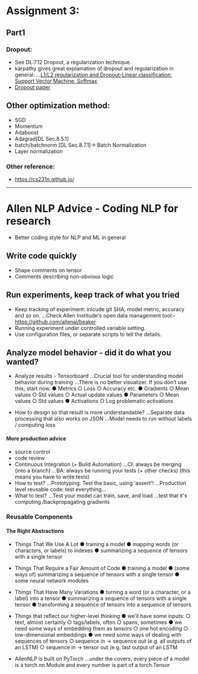 # Assignment 3:

## Part1

###


### Dropout:
* See DL:7.12 Dropout, a regularization technique.
* karpathy gives great explaination of dropout and regularization in general:
...[L1/L2 regularization and Dropout-Linear classification: Support Vector Machine, Softmax](https://cs231n.github.io/neural-networks-2/#reg)
* [Dropout paper](http://www.cs.toronto.edu/~rsalakhu/papers/srivastava14a.pdf)

## Other optimization method:
* SGD
* Momentum
* Adaboost
* Adagrad[DL Sec.8.5.1]
* batch/batchnorm [DL Sec.8.7.1]-> Batch Normalization
* Layer normalization

### Other reference:
* https://cs231n.github.io/
********************************************
# Allen NLP Advice - Coding NLP for research
* Better coding style for NLP and ML in general
## Write code quickly
* Shape comments on tensor
* Comments describing non-obvious logic

## Run experiments, keep track of what you tried
* Keep tracking of experiment: inlcude git SHA, model metric, accuracy and so on.
...Check Allen Institude's open data management tool:- https://github.com/allenai/beaker
* Running experiment under controlled variable setting.
* Use configuration files, or separate scripts to tell the details.

## Analyze model behavior - did it do what you wanted?
* Analyze results - Tensorboard
...Crucial tool for understanding model behavior during training
...There is no better visualizer. If you don’t use this, start now.
● Metrics
○ Loss
○ Accuracy etc.
● Gradients
○ Mean values
○ Std values
○ Actual update values
● Parameters
○ Mean values
○ Std values
● Activations
○ Log problematic activations


* How to design so that result is more understandable?
...Separate data processing that also works on JSON
...Model needs to run without labels / computing loss

#### More production advice
* source control
* code review
* Continuous Integration (+ Build Automation)
...CI: always be merging (into a branch)
...BA: always be running your tests (+ other checks) (this means you have to write tests)
* How to test?
...Prototyping: Test the basic, using 'assert'!
...Production level reusable code: test everything...
* What to test?
...Test your model can train, save, and load
...test that it's computing /backpropagating gradients

### Reusable Components
#### The Right Abstractions
* Things That We Use A Lot
● training a model
● mapping words (or
characters, or labels) to
indexes
● summarizing a sequence of
tensors with a single tensor

* Things That Require a Fair Amount of Code
● training a model
● (some ways of) summarizing a
sequence of tensors with a single
tensor
● some neural network modules

* Things That Have Many Variations
● turning a word (or a character, or a label) into a tensor
● summarizing a sequence of tensors with a single tensor
● transforming a sequence of tensors into a sequence of tensors

* Things that reflect our higher-level thinking
● we'll have some inputs:
○ text, almost certainly
○ tags/labels, often
○ spans, sometimes
● we need some ways of embedding them as
tensors
○ one hot encoding
○ low-dimensional embeddings
● we need some ways of dealing with
sequences of tensors
○ sequence in -> sequence out (e.g. all outputs of an
LSTM)
○ sequence in -> tensor out (e.g. last output of an
LSTM

* AllenNLP is built on PyTorch
...under the covers, every piece of
a model is a torch.nn.Module
and every number is part of a
torch.Tensor